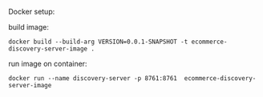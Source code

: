 Docker setup:

build image: 
```console
docker build --build-arg VERSION=0.0.1-SNAPSHOT -t ecommerce-discovery-server-image .
```


run image on container:

```console
docker run --name discovery-server -p 8761:8761  ecommerce-discovery-server-image
```

